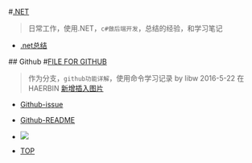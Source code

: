 #[.NET](https://github.com/Aisuko/.net "master")

> 日常工作，使用.NET，`c#做后端开发`，总结的经验，和学习笔记


-   [.net总结](https://github.com/Aisuko/.net/#.net ".NET总结")

##<a name = "index"/> Github
#[FILE FOR GITHUB](https://github.com/Aisuko/.net/tree/File-for-github "file for github")

> 作为分支，`github功能详解`，使用命令学习记录 by libw 2016-5-22 在HAERBIN
> [新增插入图片](#pictrue)

-   [Github-issue](./Github-issue "issue")
-	[Github-README](./Github-README "README")

	<a name ="pictrue"/>
-	![](https://github.com/Aisuko/.net/blob/File-for-github/Github-README/atsuko.jpg)



-	[TOP](#index)
